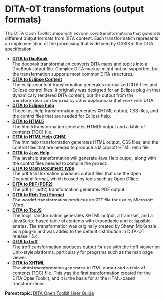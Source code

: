 # DITA-OT transformations \(output formats\)

The DITA Open Toolkit ships with several core transformations that generate different output formats from DITA content. Each transformation represents an implementation of the processing that is defined by OASIS in the DITA specification.

-   **[DITA to DocBook](../user-guide/dita2docbook.md)**  
The docbook transformation converts DITA maps and topics into a DocBook output file. Complex DITA markup might not be supported, but the transformation supports most common DITA structures.
-   **[DITA to Eclipse Content](../user-guide/dita2eclipsecontent.md)**  
The eclipsecontent transformation generates normalized DITA files and Eclipse control files. It originally was designed for an Eclipse plug-in that dynamically rendered DITA content, but the output from the transformation can be used by other applications that work with DITA.
-   **[DITA to Eclipse help](../user-guide/dita2eclipsehelp.md)**  
Theeclipsehelp transformation generates XHTML output, CSS files, and the control files that are needed for Eclipse help.
-   **[DITA to HTML5](../user-guide/dita2html5.md)**  
The html5 transformation generates HTML5 output and a table of contents \(TOC\) file.
-   **[DITA to HTML Help \(CHM\)](../user-guide/dita2htmlhelp.md)**  
The htmlhelp transformation generates HTML output, CSS files, and the control files that are needed to produce a Microsoft HTML Help file.
-   **[DITA to Java Help](../user-guide/dita2javahelp.md)**  
The javahelp transformation will generate Java Help output, along with the control files needed to compile the project.
-   **[DITA to Open Document Type](../user-guide/dita2odt.md)**  
The odt transformation produces output files that use the Open Document format, which is used by tools such as Open Office.
-   **[DITA to PDF \(PDF2\)](../user-guide/dita2pdf.md)**  
The pdf \(or pdf2\) transformation generates PDF output.
-   **[DITA to Rich Text Format](../user-guide/dita2wordrtf.md)**  
The wordrtf transformation produces an RTF file for use by Microsoft Word.
-   **[DITA to TocJS](../user-guide/dita2tocjs.md)**  
The tocjs transformation generates XHTML output, a frameset, and a JavaScript-based table of contents with expandable and collapsible entries. The transformation was originally created by Shawn McKenzie as a plug-in and was added to the default distribution in DITA-OT release 1.5.4.
-   **[DITA to troff](../user-guide/dita2troff.md)**  
The troff transformation produces output for use with the troff viewer on Unix-style platforms, particularly for programs such as the man page viewer.
-   **[DITA to XHTML](../user-guide/dita2xhtml.md)**  
The xhtml transformation generates XHTML output and a table of contents \(TOC\) file. This was the first transformation created for the DITA Open Toolkit, and it is the basis for all the HTML-based transformations.

**Parent topic:** [DITA Open Toolkit User Guide](../user-guide/index.md)


